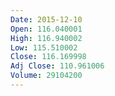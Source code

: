 ```yaml
---
Date: 2015-12-10
Open: 116.040001
High: 116.940002
Low: 115.510002
Close: 116.169998
Adj Close: 110.961006
Volume: 29104200
---
```

